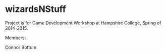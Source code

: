 # wizardsNStuff

Project is for Game Development Workshop at Hampshire College, Spring of 2014-2015. 

Members:

Connor Bottum
